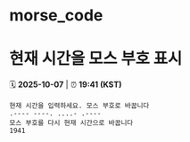 # morse_code
# 현재 시간을 모스 부호 표시
<!-- MORSE_TIME_START -->
🗓️ **2025-10-07** | ⏰ **19:41 (KST)**

```
현재 시간을 입력하세요. 모스 부호로 바꿉니다
.---- ----. ....- .----
모스 부호를 다시 현재 시간으로 바꿉니다
1941
```
<!-- MORSE_TIME_END -->
